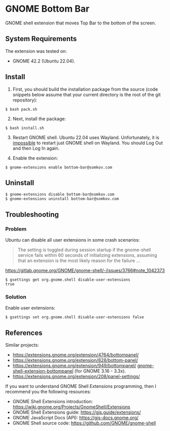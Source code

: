 # GNOME Bottom Bar

GNOME shell extension that moves Top Bar to the bottom of the screen.

## System Requirements

The extension was tested on:
- GNOME 42.2 (Ubuntu 22.04).

## Install

1. First, you should build the installation package from the source (code snippets below assume that your current directory is the root of the git repository):
```
$ bash pack.sh
```

2. Next, install the package:
```
$ bash install.sh
```

3. Restart GNOME shell. Ubuntu 22.04 uses Wayland. Unfortunately, it is [impossible](https://www.reddit.com/r/gnome/comments/mhb6mb/comment/gsxrp7l/) to restart just GNOME shell on Wayland. You should Log Out and then Log In again.

4. Enable the extension:
```
$ gnome-extensions enable bottom-bar@somkov.com
```

## Uninstall

```
$ gnome-extensions disable bottom-bar@somkov.com
$ gnome-extensions uninstall bottom-bar@somkov.com
```

## Troubleshooting

### Problem

Ubuntu can disable all user extensions in some crash scenarios:

> The setting is toggled during session startup if the gnome-shell service fails within 60 seconds of initializing extensions, assuming that an extension is the most likely reason for the failure ...

https://gitlab.gnome.org/GNOME/gnome-shell/-/issues/3766#note_1042373

```
$ gsettings get org.gnome.shell disable-user-extensions
true
```

### Solution

Enable user extensions:

```
$ gsettings set org.gnome.shell disable-user-extensions false
```

## References

Similar projects:

- https://extensions.gnome.org/extension/4764/bottompanel/
- https://extensions.gnome.org/extension/828/bottom-panel/
- https://extensions.gnome.org/extension/949/bottompanel/ [gnome-shell-extension-bottompanel](https://github.com/Thoma5/gnome-shell-extension-bottompanel) (for GNOME 3.16 - 3.3x).
- https://extensions.gnome.org/extension/208/panel-settings/

If you want to understand GNOME Shell Extensions programming, then I recommend you the following resources:

- GNOME Shell Extensions introduction: https://wiki.gnome.org/Projects/GnomeShell/Extensions
- GNOME Shell Extensions guide: https://gjs.guide/extensions/
- GNOME JavaScript Docs (API): https://gjs-docs.gnome.org/
- GNOME Shell source code: https://github.com/GNOME/gnome-shell